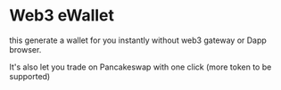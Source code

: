 # Web3 eWallet

this generate a wallet for you instantly without web3 gateway or Dapp browser.

It's also let you trade on Pancakeswap with one click (more token to be supported)